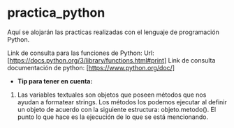 # **practica_python**

Aquí se alojarán las practicas realizadas con el lenguaje de programación Python.

Link de consulta para las funciones de Python: Url: [https://docs.python.org/3/library/functions.html#print]
Link de consulta documentación de python: [https://www.python.org/doc/]

* **Tip para tener en cuenta:** 
1. Las variables textuales son objetos que poseen métodos que nos ayudan a formatear strings. Los métodos los podemos ejecutar al definir un objeto de acuerdo con la siguiente estructura: objeto.metodo(). El punto lo que hace es la ejecución de lo que se está mencionando.
